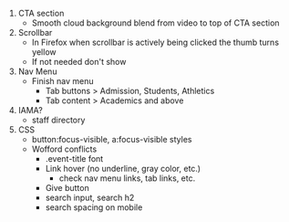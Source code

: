 1. CTA section
    - Smooth cloud background blend from video to top of CTA section
2. Scrollbar
    - In Firefox when scrollbar is actively being clicked the thumb turns yellow
    - If not needed don't show
3. Nav Menu
    - Finish nav menu
        - Tab buttons > Admission, Students, Athletics
        - Tab content > Academics and above
4. IAMA?
    - staff directory
5. CSS
    - button:focus-visible, a:focus-visible styles
    - Wofford conflicts
        - .event-title font
        - Link hover (no underline, gray color, etc.)
            - check nav menu links, tab links, etc.
        - Give button
        - search input, search h2
        - search spacing on mobile
